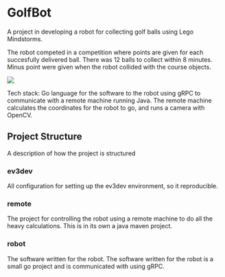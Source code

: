 # GolfBot
A project in developing a robot for collecting golf balls using Lego Mindstorms.

The robot competed in a competition where points are given for each succesfully delivered ball. There was 12 balls to collect within 8 minutes. Minus point were given when the robot collided with the course objects. 

<div>
      <a href="https://youtu.be/hQLTuFc165o" target="_blank">
         <img src="https://img.youtube.com/vi/hQLTuFc165o/0.jpg">
      </a>
</div>

Tech stack: Go language for the software to the robot using gRPC to communicate with a remote machine running Java. The remote machine calculates the coordinates for the robot to go, and runs a camera with OpenCV.

## Project Structure
A description of how the project is structured

### ev3dev
All configuration for setting up the ev3dev environment, so it reproducible.

### remote
The project for controlling the robot using a remote machine to do all the heavy calculations. This is in its own a java maven project.

### robot
The software written for the robot. The software written for the robot is a small go project and is communicated with using gRPC.
